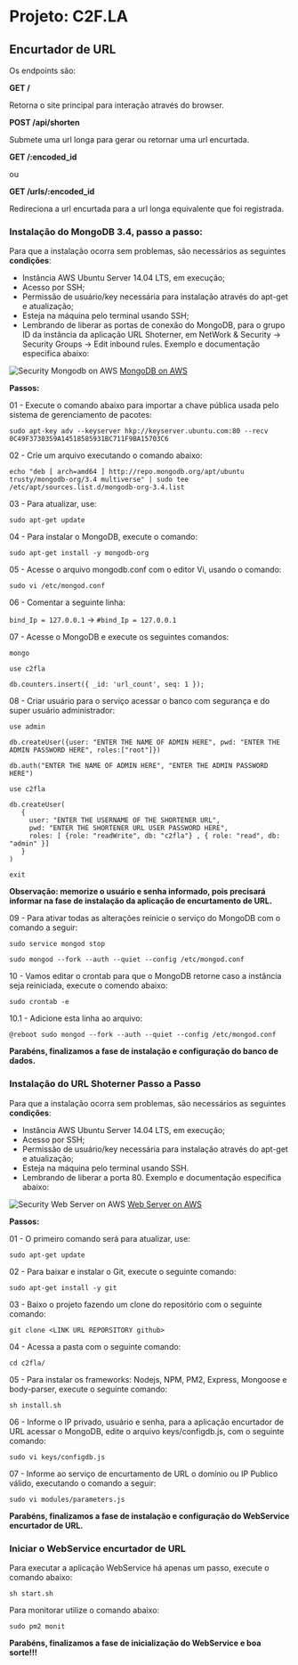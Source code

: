 # Projeto: C2F.LA

## Encurtador de URL

Os endpoints são:

**GET /**

Retorna o site principal para interação através do browser.

**POST /api/shorten**

Submete uma url longa para gerar ou retornar uma url encurtada.

**GET /:encoded_id**

ou

**GET /urls/:encoded_id**

Redireciona a url encurtada para a url longa equivalente que foi registrada.


### Instalação do MongoDB 3.4, passo a passo:

Para que a instalação ocorra sem problemas, são necessários as seguintes **condições**:

* Instância AWS Ubuntu Server 14.04 LTS, em execução;
* Acesso por SSH;
* Permissão de usuário/key necessária para instalação através do apt-get e atualização;
* Esteja na máquina pelo terminal usando SSH;
* Lembrando de liberar as portas de conexão do MongoDB, para o grupo ID da instância da aplicação URL Shoterner, em NetWork & Security -> Security Groups -> Edit inbound rules. Exemplo e documentação especifica abaixo:

![Security Mongodb on AWS](http://docs.aws.amazon.com/quickstart/latest/mongodb/images/inbound-rules.png)
[MongoDB on AWS](http://docs.aws.amazon.com/quickstart/latest/mongodb/security.html)


**Passos:**

01 - Execute o comando abaixo para importar a chave pública usada pelo sistema de gerenciamento de pacotes:

`sudo apt-key adv --keyserver hkp://keyserver.ubuntu.com:80 --recv 0C49F3730359A14518585931BC711F9BA15703C6`

02 - Crie um arquivo executando o comando abaixo:

`echo "deb [ arch=amd64 ] http://repo.mongodb.org/apt/ubuntu trusty/mongodb-org/3.4 multiverse" | sudo tee /etc/apt/sources.list.d/mongodb-org-3.4.list`

03 - Para atualizar, use:  

`sudo apt-get update`

04 - Para instalar o MongoDB, execute o comando:

`sudo apt-get install -y mongodb-org`

05 - Acesse o arquivo mongodb.conf com o editor Vi, usando o comando:

`sudo vi /etc/mongod.conf`

06 - Comentar a seguinte linha:

`bind_Ip = 127.0.0.1` -> `#bind_Ip = 127.0.0.1`

07 - Acesse o MongoDB e execute os seguintes comandos:

`mongo`

`use c2fla`

`db.counters.insert({ _id: 'url_count', seq: 1 });`

08 - Criar usuário para o serviço acessar o banco com segurança e do super usuário administrador:

```
use admin

db.createUser({user: "ENTER THE NAME OF ADMIN HERE", pwd: "ENTER THE ADMIN PASSWORD HERE", roles:["root"]})

db.auth("ENTER THE NAME OF ADMIN HERE", "ENTER THE ADMIN PASSWORD HERE")

use c2fla

db.createUser(
   {
     user: "ENTER THE USERNAME OF THE SHORTENER URL",
     pwd: "ENTER THE SHORTENER URL USER PASSWORD HERE",
     roles: [ {role: "readWrite", db: "c2fla"} , { role: "read", db: "admin" }]
   }
)

exit
```

**Observação: memorize o usuário e senha informado, pois precisará informar na fase de instalação da aplicação de encurtamento de URL.**


09 - Para ativar todas as alterações reinicie o serviço do MongoDB com o comando a seguir:

`sudo service mongod stop`

`sudo mongod --fork --auth --quiet --config /etc/mongod.conf`

10 - Vamos editar o crontab para que o MongoDB retorne caso a instância seja reiniciada, execute o comendo abaixo:

`sudo crontab -e`

 10.1 - Adicione esta linha ao arquivo:

`@reboot sudo mongod --fork --auth --quiet --config /etc/mongod.conf`

**Parabéns, finalizamos a fase de instalação e configuração do banco de dados.**


### Instalação do URL Shoterner Passo a Passo

Para que a instalação ocorra sem problemas, são necessários as seguintes **condições**:

* Instância AWS Ubuntu Server 14.04 LTS, em execução;
* Acesso por SSH;
* Permissão de usuário/key necessária para instalação através do apt-get e atualização;
* Esteja na máquina pelo terminal usando SSH.
* Lembrando de liberar a porta 80. Exemplo e documentação especifica abaixo:

![Security Web Server on AWS](https://s3.us-east-2.amazonaws.com/lenines/c2fla/images/Captura+de+Tela+2017-11-11+às+18.25.05.png)
[Web Server on AWS](http://docs.aws.amazon.com/pt_br/AWSEC2/latest/UserGuide/security-group-rules-reference.html)

**Passos:**

01 - O primeiro comando será para atualizar, use:  

`sudo apt-get update`

02 - Para baixar e instalar o Git, execute o seguinte comando:

`sudo apt-get install -y git`

03 - Baixo o projeto fazendo um clone do repositório com o seguinte comando:   

`git clone <LINK URL REPORSITORY github>`

04 - Acessa a pasta com o seguinte comando:

`cd c2fla/`

05 - Para instalar os frameworks: Nodejs, NPM, PM2, Express, Mongoose e body-parser, execute o seguinte comando:

`sh install.sh`

06 - Informe o IP privado, usuário e senha, para a aplicação encurtador de URL acessar o MongoDB, edite o arquivo keys/configdb.js, com o seguinte comando:

`sudo vi keys/configdb.js`

07 - Informe ao serviço de encurtamento de URL o domínio ou IP Publico válido, executando o comando a seguir:

`sudo vi modules/parameters.js`

**Parabéns, finalizamos a fase de instalação e configuração do WebService encurtador de URL.**


### Iniciar o WebService encurtador de URL

Para executar a aplicação WebService há apenas um passo, execute o comando abaixo:

`sh start.sh`

Para monitorar utilize o comando abaixo:

`sudo pm2 monit`

**Parabéns, finalizamos a fase de inicialização do WebService e boa sorte!!!**
